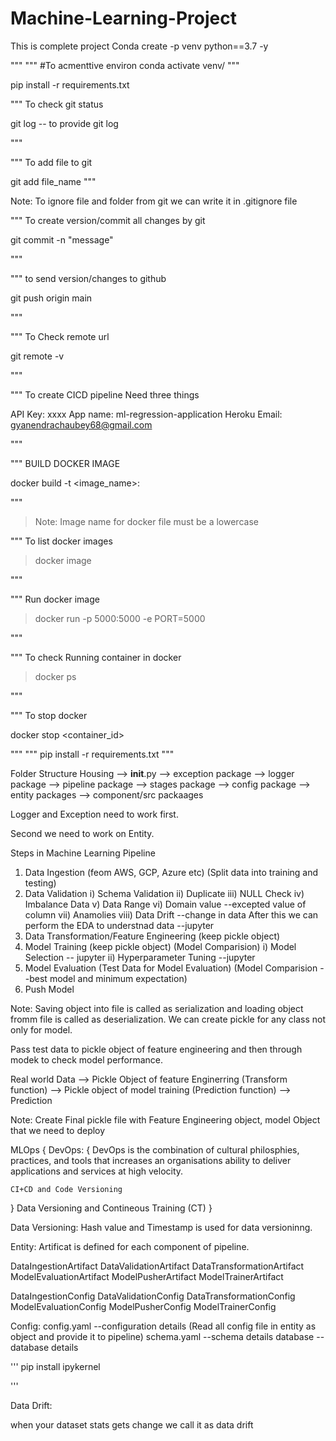 # Machine-Learning-Project
This is complete  project
Conda create -p venv python==3.7 -y

"""
"""
#To acmenttive environ
conda activate venv/
"""

pip install -r requirements.txt

"""
To check git status 

git log -- to provide git log

"""

"""
To add file to git

git add file_name
"""

Note: To ignore file and folder from git we can write it in .gitignore file

"""
To create version/commit all changes by git

git commit -n "message"

"""

"""
to send version/changes to github

git push origin main

"""

"""
To Check remote url

git remote -v

"""

"""
To create CICD pipeline Need three things

API Key: xxxx
App name: ml-regression-application
Heroku Email: gyanendrachaubey68@gmail.com

"""

"""
BUILD DOCKER IMAGE

docker build -t <image_name>:<tagname>

"""

> Note: Image name for docker file must be a lowercase

"""
To list docker images

>docker image

"""

"""
Run docker image

> docker run -p 5000:5000 -e PORT=5000 

"""

"""
To check Running container in docker

> docker ps

"""

"""
To stop docker 

docker stop <container_id>

"""
"""
pip install -r requirements.txt
"""

Folder Structure
Housing
    --> __init__.py
    --> exception package
    --> logger package
    --> pipeline package
    --> stages package
    --> config package
    --> entity packages
    --> component/src packaages

Logger and Exception need to work first.

Second we need to work on Entity.

Steps in Machine Learning Pipeline
1. Data Ingestion (feom AWS, GCP, Azure etc) (Split data into training and testing)
2. Data Validation
    i) Schema Validation
    ii) Duplicate
    iii) NULL Check
    iv) Imbalance Data
    v) Data Range
    vi) Domain value --excepted value of column
    vii) Anamolies
    viii) Data Drift --change in data
After this we can perform the EDA to understnad data --jupyter
3. Data Transformation/Feature Engineering (keep pickle object)
4. Model Training (keep pickle object) (Model Comparision)
    i) Model Selection -- jupyter
    ii) Hyperparameter Tuning --jupyter
5. Model Evaluation (Test Data for Model Evaluation) (Model Comparision --best model and minimum expectation)
6. Push Model

Note: Saving object into file is called as serialization and loading object fromm file is called as deserialization.
 We can create pickle for any class not only for model.

 Pass test data to pickle object of feature engineering and then through modek to check model performance.

 Real world Data --> Pickle Object of feature Enginerring (Transform function) --> Pickle object of model training (Prediction function) --> Prediction

Note: Create Final pickle file with Feature Engineering object, model Object that we need to deploy

MLOps
{
DevOps: 
{
    DevOps is the combination of cultural philosphies, practices, and tools that increases an organisations ability to deliver applications and services at high velocity.

    CI+CD and Code Versioning
}
Data Versioning and Contineous Training (CT)
}

Data Versioning: Hash value and Timestamp is used for data versioninng.

Entity: 
Artificat is defined for each component of pipeline.

DataIngestionArtifact
DataValidationArtifact
DataTransformationArtifact
ModelEvaluationArtifact
ModelPusherArtifact
ModelTrainerArtifact

DataIngestionConfig
DataValidationConfig
DataTransformationConfig
ModelEvaluationConfig
ModelPusherConfig
ModelTrainerConfig


Config:
config.yaml --configuration details (Read all config file in entity as object and provide it to pipeline)
schema.yaml --schema details
database --database details



'''
pip install ipykernel

'''


Data Drift:

when your dataset stats gets change we call it as data drift



